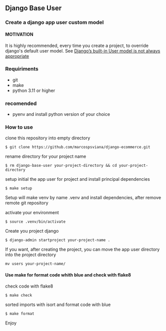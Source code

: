 ## Django Base User

### Create a django app user custom model


#### MOTIVATION
It is highly recommended, every time you create a project, to override django's default user model. See [Django’s built-in User model is not always appropriate](https://docs.djangoproject.com/en/4.2/topics/auth/customizing/#substituting-a-custom-user-model:~:text=Django%E2%80%99s%20built%2Din%20User%20model%20is%20not%20always%20appropriate)

### Requiriments
- git
- make
- python 3.11 or higher
### recomended
- pyenv and install python version of your choice

### How to use

clone this repository into empty directory
~~~shell
$ git clone https://github.com/marcospsviana/django-ecommerce.git
~~~
rename directory for your project name
~~~shell
$ rm django-base-user your-project-directory && cd your-project-directory
~~~
setup initial the app user for project and install principal dependencies 
~~~shell
$ make setup
~~~
Setup will make venv by name .venv and install dependencies, after remove remote git repository 

activate your environment 

~~~shell
$ source .venv/bin/activate
~~~
Create you project django
~~~shell
$ django-admin startproject your-project-name .
~~~
If you want, after creating the project, you can move the app user directory into the project directory
~~~shell
mv users your-project-name/
~~~

#### Use make for format code whith blue and check with flake8 

check code with flake8
~~~shell
$ make check
~~~
sorted imports with isort and format code with blue
~~~shell
$ make format
~~~

Enjoy
